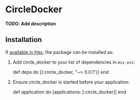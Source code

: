 # CircleDocker

**TODO: Add description**

## Installation

If [available in Hex](https://hex.pm/docs/publish), the package can be installed as:

  1. Add circle_docker to your list of dependencies in `mix.exs`:

        def deps do
          [{:circle_docker, "~> 0.0.1"}]
        end

  2. Ensure circle_docker is started before your application:

        def application do
          [applications: [:circle_docker]]
        end

